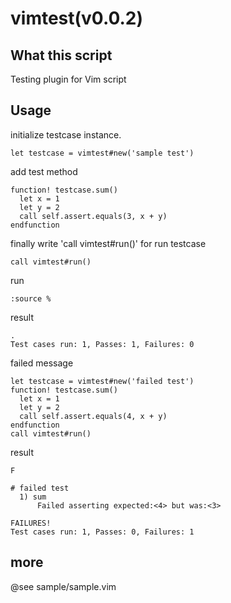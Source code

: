 # vimtest(v0.0.2)

## What this script

Testing plugin for Vim script

## Usage

initialize testcase instance.

    let testcase = vimtest#new('sample test')

add test method

    function! testcase.sum()
      let x = 1
      let y = 2
      call self.assert.equals(3, x + y)
    endfunction

finally write 'call vimtest#run()' for run testcase

    call vimtest#run()


run

    :source %

result

    .
    Test cases run: 1, Passes: 1, Failures: 0

failed message


    let testcase = vimtest#new('failed test')
    function! testcase.sum()
      let x = 1
      let y = 2
      call self.assert.equals(4, x + y)
    endfunction
    call vimtest#run()


result

    F

    # failed test
      1) sum
          Failed asserting expected:<4> but was:<3>

    FAILURES!
    Test cases run: 1, Passes: 0, Failures: 1


## more

@see sample/sample.vim
